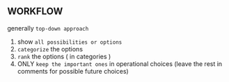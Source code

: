 ## WORKFLOW

generally `top-down approach`

1. show `all possibilities or options`
2. `categorize` the options
3. `rank` the options ( in categories )
4. ONLY `keep the important ones` in operational choices (leave the rest in comments for possible future choices)
